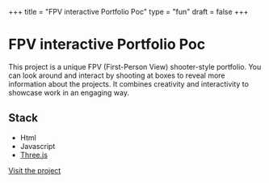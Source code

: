 +++
title = "FPV interactive Portfolio Poc"
type = "fun"
draft = false
+++

# FPV interactive Portfolio Poc

This project is a unique FPV (First-Person View) shooter-style portfolio. You can look around and interact by shooting at boxes to reveal more information about the projects. It combines creativity and interactivity to showcase work in an engaging way.

## Stack
- Html
- Javascript
- [Three.js](https://threejs.org)

[Visit the project](https://jo-qu.pages.dev/)
